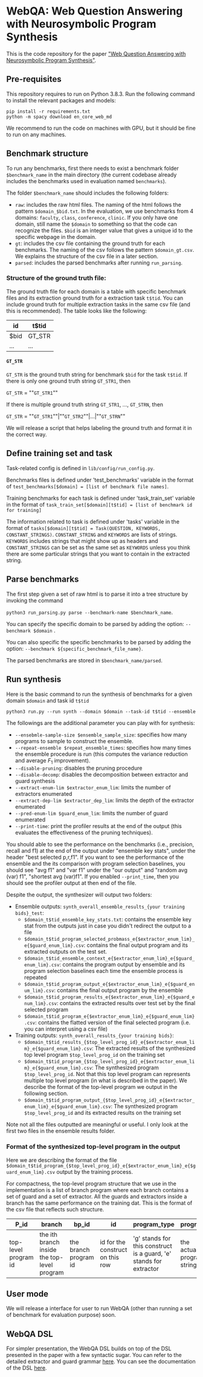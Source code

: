 # WebQA: Web Question Answering with Neurosymbolic Program Synthesis

This is the code repository for the paper ["Web Question Answering with Neurosymbolic Program Synthesis"](https://arxiv.org/abs/2104.07162).

## Pre-requisites

This repository requires to run on Python 3.8.3. Run the following command to install the relevant packages and models:

```
pip install -r requirements.txt
python -m spacy download en_core_web_md
```

We recommend to run the code on machines with GPU, but it should be fine to run on any machines. 


## Benchmark structure

To run any benchmarks, first there needs to exist a benchmark folder `$benchmark_name` in the main directory (the current codebase already includes the benchmarks used in evaluation named `benchmarks`). 

The folder `$benchmark_name` should includes the following folders:
- `raw`: includes the raw html files. The naming of the html follows the pattern `$domain_$bid.txt`. In the evaluation, we use benchmarks from 4 domains: `faculty`, `class`, `conference`, `clinic`. If you only have one domain, still name the `$domain`  to something so that the code can recognize the files. `$bid` is an integer value that gives a unique id to the specific webpage in the domain.
- `gt`: includes the csv file containing the ground truth for each benchmarks. The naming of the csv follows the pattern `$domain_gt.csv`. We explains the structure of the csv file in a later section. 
- `parsed`: includes the parsed benchmarks after running `run_parsing`.

### Structure of the ground truth file:

The ground truth file for each domain is a table with specific benchmark files and its extraction ground truth for a extraction task `t$tid`. You can include ground truth for multiple extraction tasks in the same csv file (and this is recommended). The table looks like the following:

| id   | t$tid  |
| ---- | ------ |
| $bid | GT_STR |
| ...  | ...    |


#### `GT_STR`

`GT_STR` is the ground truth string for benchmark `$bid` for the task `t$tid`. If there is only one ground truth string `GT_STR1`, then 

`GT_STR` =  ""`GT_STR1`""

If there is multiple ground truth string `GT_STR1`, ..., `GT_STRN`, then

`GT_STR` = ""`GT_STR1`""|""`GT_STR2`""|...|""`GT_STRN`""

We will release a script that helps labeling the ground truth and format it in the correct way.


## Define training set and task

Task-related config is defined in `lib/config/run_config.py`. 

Benchmarks files is defined under 'test_benchmarks' variable in the format of `test_benchmarks[$domain] = [list of benchmark file names]`.

Training benchmarks for each task is defined under 'task_train_set' variable in the format of `task_train_set[$domain][t$tid] = [list of benchmark id for training]`

The information related to task is defined under 'tasks' variable in the format of `tasks[$domain][t$tid] = Task(QUESTION, KEYWORDS, CONSTANT_STRINGS)`. `CONSTANT_STRING` and `KEYWORDS` are lists of strings. `KEYWORDS` includes strings that might show up as headers and `CONSTANT_STRINGS` can be set as the same set as `KEYWORDS` unless you think there are some particular strings that you want to contain in the extracted string. 



## Parse benchmarks

The first step given a set of raw html is to parse it into a tree structure by invoking the command

`python3 run_parsing.py parse --benchmark-name $benchmark_name`.

You can specify the specific domain to be parsed by adding the option: `--benchmark $domain` .

You can also specific the specific benchmarks to be parsed by adding the option: `--benchmark ${specific_benchmark_file_name}`.

The parsed benchmarks are stored in `$benchmark_name/parsed`. 


## Run synthesis

Here is the basic command to run the synthesis of benchmarks for a given domain `$domain` and task id `t$tid`

`python3 run.py --run synth --domain $domain --task-id t$tid --ensemble`

The followings are the additional parameter you can play with for synthesis:

- `--ensebmle-sample-size $ensemble_sample_size`: specifies how many programs to sample to construct the ensemble.
- `--repeat-ensemble $repeat_ensemble_times`: specifies how many times the ensemble procedure is run (this computes the variance reduction and average $F_1$ improvement).
- `--disable-pruning`: disables the pruning procedure
- `--disable-decomp`: disables the decomposition between extractor and guard synthesis
- `--extract-enum-lim $extractor_enum_lim`: limits the number of extractors enumerated
- `--extract-dep-lim $extractor_dep_lim`: limits the depth of the extractor enumerated 
- `--pred-enum-lim $guard_enum_lim`: limits the number of guard enumerated
- `--print-time`: print the profiler results at the end of the output (this evaluates the effectiveness of the pruning techniques). 

You should able to see the performance on the benchmarks (i.e., precision, recall and f1) at the end of the output under "ensemble key stats", under the header "best selected p,r,f1".
If you want to see the performance of the ensemble and the its comparison with program selection baselines, you should see "avg f1" and "var f1" under the "our output" and "random avg (var) f1", "shortest avg (var)f1". 
If you enabled `--print_time`, then you should see the profiler output at then end of the file. 

Despite the output, the synthesizer will output two folders:

- Ensemble outputs: `synth_overall_ensemble_results_{your training bids}_test`: 
    - `$domain_t$tid_ensemble_key_stats.txt`: contains the ensemble key stat from the outputs just in case you didn't redirect the output to a file
    - `$domain_t$tid_program_selected_probmass_e{$extractor_enum_lim}_e{$guard_enum_lim}.csv`: contains the final output program and its extracted outputs on the test set. 
    - `$domain_t$tid_ensemble_context_e{$extractor_enum_lim}_e{$guard_enum_lim}.csv`: contains the program output by ensemble and its program selection baselines each time the ensemble process is repeated
    - `$domain_t$tid_program_output_e{$extractor_enum_lim}_e{$guard_enum_lim}.csv`: contains the final output program by the ensemble 
    - `$domain_t$tid_program_results_e{$extractor_enum_lim}_e{$guard_enum_lim}.csv`: contains the extracted results over test set by the final selected program
    - `$domain_t$tid_program_e{$extractor_enum_lim}_e{$guard_enum_lim}.csv`: contains the flatted version of the final selected program (i.e. you can interpret using a csv file)
- Training outputs: `synth_overall_results_{your training bids}`:
    - `$domain_t$tid_results_{$top_level_prog_id}_e{$extractor_enum_lim}_e{$guard_enum_lim}.csv`: The extracted results of the synthesized top level program `$top_level_prog_id` on the training set
    - `$domain_t$tid_program_{$top_level_prog_id}_e{$extractor_enum_lim}_e{$guard_enum_lim}.csv`: The synthesized program `$top_level_prog_id`. Not that this top level program can represents multiple top level program (in what is described in the paper). We describe the format of the top-level program we output in the following section. 
    - `$domain_t$tid_program_output_{$top_level_prog_id}_e{$extractor_enum_lim}_e{$guard_enum_lim}.csv`: The synthesized program `$top_level_prog_id` and its extracted results on the training set


Note not all the files outputted are meaningful or useful. I only look at the first two files in the ensemble results folder.

### Format of the synthesized top-level program in the output 

Here we are describing the format of the file `$domain_t$tid_program_{$top_level_prog_id}_e{$extractor_enum_lim}_e{$guard_enum_lim}.csv` output by the training process.

For compactness, the top-level program structure that we use in the implementation is a list of branch program where each branch contains a set of guard and a set of extractor. All the guards and extractors inside a branch has the same performance on the training dat. This is the format of the csv file that reflects such structure. 


| P_id      | branch | bp_id | id | program_type | program |
| ------  | ------| ---- | ---- | ---- | ---- |
| top-level program id    | the ith branch inside the top-level program| the branch program id | id for the construct on this row | 'g' stands for this construct is a guard, 'e' stands for extractor | the actual program string |



## User mode

We will release a interface for user to run WebQA (other than running a set of benchmark for evaluation purpose) soon. 

## WebQA DSL

For simpler presentation, the WebQA DSL builds on top of the DSL presented in the paper with a few syntactic sugar. You can refer to the detailed extractor and guard grammar [here](https://github.com/utopia-group/WebQA/blob/master/lib/grammar/cfg.py). You can see the documentation of the DSL [here](https://github.com/utopia-group/WebQA/blob/master/lib/interpreter/dsl.py).